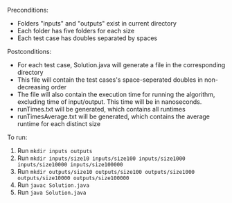 Preconditions: 
* Folders "inputs" and "outputs" exist in current directory
* Each folder has five folders for each size
* Each test case has doubles separated by spaces

Postconditions:
* For each test case, Solution.java will generate a file in
the corresponding directory
* This file will contain the test cases's space-seperated doubles
in non-decreasing order
* The file will also contain the execution time for
running the algorithm, excluding time of input/output.
This time will be in nanoseconds.
* runTimes.txt will be generated, which contains all runtimes
* runTimesAverage.txt will be generated, which contains the average
runtime for each distinct size

To run:
1. Run `mkdir inputs outputs`
2. Run `mkdir inputs/size10 inputs/size100 inputs/size1000 inputs/size10000 inputs/size100000`
3. Run `mkdir outputs/size10 outputs/size100 outputs/size1000 outputs/size10000 outputs/size100000`
2. Run `javac Solution.java`
3. Run `java Solution.java`